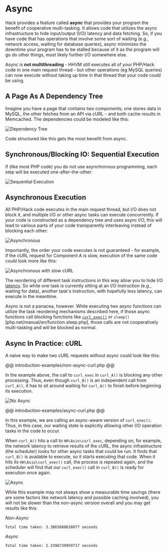 # Async

Hack provides a feature called **async** that provides your program the benefit of cooperative multi-tasking. It allows code that utilizes the async infrastructure to hide input/output (I/O) latency and data fetching. So, if you have code that has operations that involve some sort of waiting (e.g., network access, waiting for database queries), async minimizes the downtime your program has to be stalled because of it as the program will go do other things, most likely further I/O somewhere else.

Async is **not multithreading** - HHVM still executes all of your PHP/Hack code in one main request thread - but other operations (eg MySQL queries) can now execute without taking up time in that thread that your code could be using.

## A Page As A Dependency Tree

Imagine you have a page that contains two components; one stores data in MySQL, the other fetches from an API via cURL - and both cache results in Memcached. The dependencies could be modeled like this:

![Dependency Tree](/images/async/async-dependency.png)

Code structured like this gets the most benefit from async.

## Synchronous/Blocking IO: Sequential Execution

If (like most PHP code) you do not use asynchronous programming, each step will be executed one-after-the-other:

![Sequential Execution](/images/async/async-sequential.png)

## Asynchronous Execution

All PHP/Hack code executes in the main request thread, but I/O does not block it, and multiple I/O or other async tasks can execute concurrently. If your code is constructed as a dependency tree and uses async I/O, this will lead to various parts of your code transparently interleaving instead of blocking each other:

![Asynchronous](/images/async/async-always-busy.png)

Importantly, the order your code executes is not guaranteed - for example, if the cURL request for Component A is slow, execution of the same code could look more like this:

![Asynchronous with slow cURL](/images/async/async-slow-curl.png)

The reordering of different task instructions in this way allow you to hide I/O [latency](https://en.wikipedia.org/wiki/Latency_\(engineering\)). So while one task is currently sitting at an I/O instruction (e.g., waiting for data), another task's instruction, with hopefully less latency, can execute in the meantime.

Async is not a panacea, however. While executing two async functions can utilize the task reordering mechanisms described here, if those async functions call blocking functions like [`curl_exec()`](php.net/manual/en/function.curl-exec.php) or `sleep()`[php.net/manual/en/function.sleep.php], those calls are not cooperatively multi-tasking and will be blocked as normal.

## Async In Practice: cURL

A naive way to make two cURL requests without async could look like this:

@@ introduction-examples/non-async-curl.php @@

In the example above, the call to `curl_exec` in `curl_A()` is blocking any other processing. Thus, even though `curl_B()` is an independent call from `curl_A()`, it has to sit around waiting for `curl_A()` to finish before beginning its execution.

![No Async](/images/async/curl-synchronous.png)

@@ introduction-examples/async-curl.php @@

In this example, we are calling an async-aware version of `curl_exec()`. Thus, in this case, our waiting state is explicitly allowing other I/O operation tasks in the code to occur.

When `curl_A()` hits a call to `HH\Asio\curl_exec`, depending on, for example, the network latency to retrieve results of the cURL, the async infrastructure (the scheduler) looks for other async tasks that could be run. It finds that `curl_B()` is available to execute, so it starts executing that code. When it hits its `HH\Asio\curl_exec()` call, the process is repeated again, and the scheduler will find that our `curl_exec()` call in `curl_B()` is ready for execution once again.

![Async](/images/async/curl-async.png) 

While this example may not always show a measurable time savings (there are some factors like network latency and possible caching involved), you will not be slower than the non-async version overall and you may get results like this:

*Non-Async*
```
Total time taken: 3.3065688610077 seconds
```

*Async*
```
Total time taken: 2.3396739959717 seconds
```
